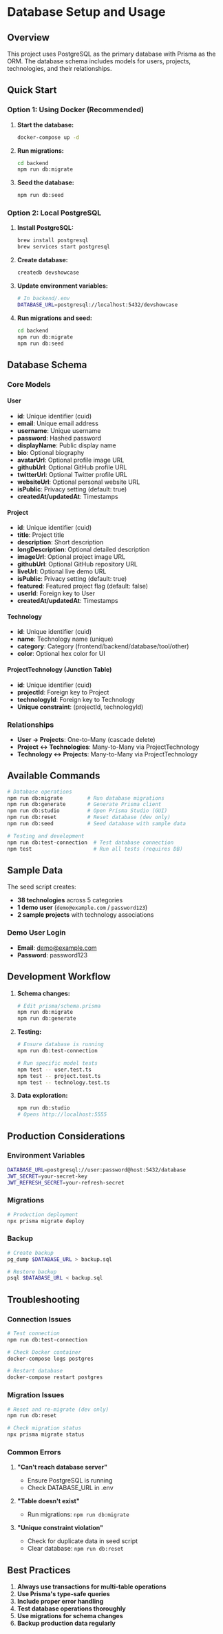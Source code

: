 # Database Setup and Usage

## Overview

This project uses PostgreSQL as the primary database with Prisma as the ORM. The database schema includes models for users, projects, technologies, and their relationships.

## Quick Start

### Option 1: Using Docker (Recommended)

1. **Start the database:**
   ```bash
   docker-compose up -d
   ```

2. **Run migrations:**
   ```bash
   cd backend
   npm run db:migrate
   ```

3. **Seed the database:**
   ```bash
   npm run db:seed
   ```

### Option 2: Local PostgreSQL

1. **Install PostgreSQL:**
   ```bash
   brew install postgresql
   brew services start postgresql
   ```

2. **Create database:**
   ```bash
   createdb devshowcase
   ```

3. **Update environment variables:**
   ```bash
   # In backend/.env
   DATABASE_URL=postgresql://localhost:5432/devshowcase
   ```

4. **Run migrations and seed:**
   ```bash
   cd backend
   npm run db:migrate
   npm run db:seed
   ```

## Database Schema

### Core Models

#### User
- **id**: Unique identifier (cuid)
- **email**: Unique email address
- **username**: Unique username
- **password**: Hashed password
- **displayName**: Public display name
- **bio**: Optional biography
- **avatarUrl**: Optional profile image URL
- **githubUrl**: Optional GitHub profile URL
- **twitterUrl**: Optional Twitter profile URL
- **websiteUrl**: Optional personal website URL
- **isPublic**: Privacy setting (default: true)
- **createdAt/updatedAt**: Timestamps

#### Project
- **id**: Unique identifier (cuid)
- **title**: Project title
- **description**: Short description
- **longDescription**: Optional detailed description
- **imageUrl**: Optional project image URL
- **githubUrl**: Optional GitHub repository URL
- **liveUrl**: Optional live demo URL
- **isPublic**: Privacy setting (default: true)
- **featured**: Featured project flag (default: false)
- **userId**: Foreign key to User
- **createdAt/updatedAt**: Timestamps

#### Technology
- **id**: Unique identifier (cuid)
- **name**: Technology name (unique)
- **category**: Category (frontend/backend/database/tool/other)
- **color**: Optional hex color for UI

#### ProjectTechnology (Junction Table)
- **id**: Unique identifier (cuid)
- **projectId**: Foreign key to Project
- **technologyId**: Foreign key to Technology
- **Unique constraint**: (projectId, technologyId)

### Relationships

- **User → Projects**: One-to-Many (cascade delete)
- **Project ↔ Technologies**: Many-to-Many via ProjectTechnology
- **Technology ↔ Projects**: Many-to-Many via ProjectTechnology

## Available Commands

```bash
# Database operations
npm run db:migrate        # Run database migrations
npm run db:generate       # Generate Prisma client
npm run db:studio         # Open Prisma Studio (GUI)
npm run db:reset          # Reset database (dev only)
npm run db:seed           # Seed database with sample data

# Testing and development
npm run db:test-connection  # Test database connection
npm test                    # Run all tests (requires DB)
```

## Sample Data

The seed script creates:
- **38 technologies** across 5 categories
- **1 demo user** (`demo@example.com` / `password123`)
- **2 sample projects** with technology associations

### Demo User Login
- **Email**: demo@example.com
- **Password**: password123

## Development Workflow

1. **Schema changes:**
   ```bash
   # Edit prisma/schema.prisma
   npm run db:migrate
   npm run db:generate
   ```

2. **Testing:**
   ```bash
   # Ensure database is running
   npm run db:test-connection
   
   # Run specific model tests
   npm test -- user.test.ts
   npm test -- project.test.ts
   npm test -- technology.test.ts
   ```

3. **Data exploration:**
   ```bash
   npm run db:studio
   # Opens http://localhost:5555
   ```

## Production Considerations

### Environment Variables
```bash
DATABASE_URL=postgresql://user:password@host:5432/database
JWT_SECRET=your-secret-key
JWT_REFRESH_SECRET=your-refresh-secret
```

### Migrations
```bash
# Production deployment
npx prisma migrate deploy
```

### Backup
```bash
# Create backup
pg_dump $DATABASE_URL > backup.sql

# Restore backup
psql $DATABASE_URL < backup.sql
```

## Troubleshooting

### Connection Issues
```bash
# Test connection
npm run db:test-connection

# Check Docker container
docker-compose logs postgres

# Restart database
docker-compose restart postgres
```

### Migration Issues
```bash
# Reset and re-migrate (dev only)
npm run db:reset

# Check migration status
npx prisma migrate status
```

### Common Errors

1. **"Can't reach database server"**
   - Ensure PostgreSQL is running
   - Check DATABASE_URL in .env

2. **"Table doesn't exist"**
   - Run migrations: `npm run db:migrate`

3. **"Unique constraint violation"**
   - Check for duplicate data in seed script
   - Clear database: `npm run db:reset`

## Best Practices

1. **Always use transactions for multi-table operations**
2. **Use Prisma's type-safe queries**
3. **Include proper error handling**
4. **Test database operations thoroughly**
5. **Use migrations for schema changes**
6. **Backup production data regularly**